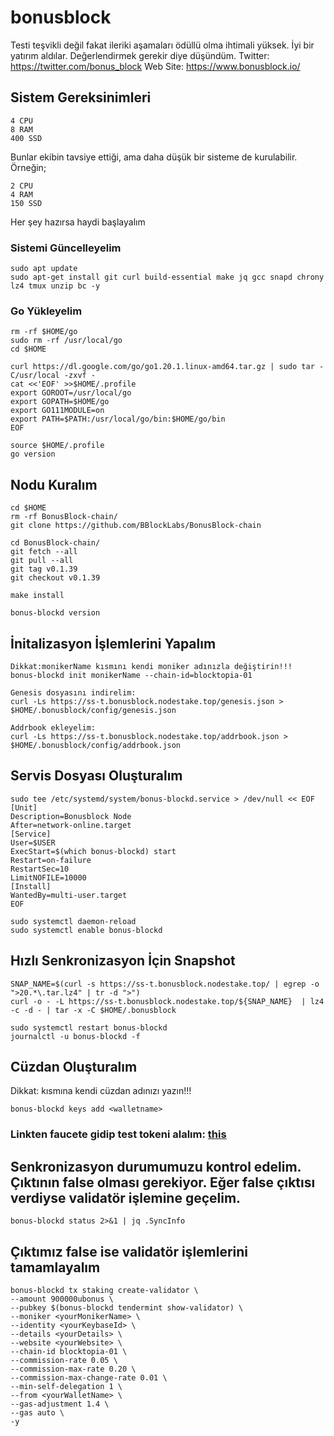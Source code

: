 # bonusblock
Testi teşvikli değil fakat ileriki aşamaları ödüllü olma ihtimali yüksek. İyi bir yatırım aldılar. Değerlendirmek gerekir diye düşündüm.
Twitter: https://twitter.com/bonus_block
Web Site: https://www.bonusblock.io/
## Sistem Gereksinimleri
```
4 CPU
8 RAM
400 SSD
```
Bunlar ekibin tavsiye ettiği, ama daha düşük bir sisteme de kurulabilir. Örneğin;
```
2 CPU
4 RAM
150 SSD
```
Her şey hazırsa haydi başlayalım
### Sistemi Güncelleyelim
```
sudo apt update
sudo apt-get install git curl build-essential make jq gcc snapd chrony lz4 tmux unzip bc -y
```
### Go Yükleyelim
```
rm -rf $HOME/go
sudo rm -rf /usr/local/go
cd $HOME

curl https://dl.google.com/go/go1.20.1.linux-amd64.tar.gz | sudo tar -C/usr/local -zxvf -
cat <<'EOF' >>$HOME/.profile
export GOROOT=/usr/local/go
export GOPATH=$HOME/go
export GO111MODULE=on
export PATH=$PATH:/usr/local/go/bin:$HOME/go/bin
EOF

source $HOME/.profile
go version
```
## Nodu Kuralım
```
cd $HOME
rm -rf BonusBlock-chain/
git clone https://github.com/BBlockLabs/BonusBlock-chain

cd BonusBlock-chain/
git fetch --all
git pull --all
git tag v0.1.39
git checkout v0.1.39

make install

bonus-blockd version
```
## İnitalizasyon İşlemlerini Yapalım
```
Dikkat:monikerName kısmını kendi moniker adınızla değiştirin!!!
bonus-blockd init monikerName --chain-id=blocktopia-01

Genesis dosyasını indirelim:
curl -Ls https://ss-t.bonusblock.nodestake.top/genesis.json > $HOME/.bonusblock/config/genesis.json

Addrbook ekleyelim:
curl -Ls https://ss-t.bonusblock.nodestake.top/addrbook.json > $HOME/.bonusblock/config/addrbook.json
```
## Servis Dosyası Oluşturalım
``` 
sudo tee /etc/systemd/system/bonus-blockd.service > /dev/null << EOF
[Unit]
Description=Bonusblock Node
After=network-online.target
[Service]
User=$USER
ExecStart=$(which bonus-blockd) start
Restart=on-failure
RestartSec=10
LimitNOFILE=10000
[Install]
WantedBy=multi-user.target
EOF

sudo systemctl daemon-reload
sudo systemctl enable bonus-blockd
```
## Hızlı Senkronizasyon İçin Snapshot
```
SNAP_NAME=$(curl -s https://ss-t.bonusblock.nodestake.top/ | egrep -o ">20.*\.tar.lz4" | tr -d ">")
curl -o - -L https://ss-t.bonusblock.nodestake.top/${SNAP_NAME}  | lz4 -c -d - | tar -x -C $HOME/.bonusblock

sudo systemctl restart bonus-blockd
journalctl -u bonus-blockd -f
```
## Cüzdan Oluşturalım

Dikkat:<walletname> kısmına kendi cüzdan adınızı yazın!!!
```
bonus-blockd keys add <walletname>
```
### Linkten faucete gidip test tokeni alalım: [this](https://faucet.bonusblock.io/)

## Senkronizasyon durumumuzu kontrol edelim. Çıktının false olması gerekiyor. Eğer false çıktısı verdiyse validatör işlemine geçelim.
```
bonus-blockd status 2>&1 | jq .SyncInfo
```
## Çıktımız false ise validatör işlemlerini tamamlayalım
```
bonus-blockd tx staking create-validator \
--amount 900000ubonus \
--pubkey $(bonus-blockd tendermint show-validator) \
--moniker <yourMonikerName> \
--identity <yourKeybaseId> \
--details <yourDetails> \
--website <yourWebsite> \
--chain-id blocktopia-01 \
--commission-rate 0.05 \
--commission-max-rate 0.20 \
--commission-max-change-rate 0.01 \
--min-self-delegation 1 \
--from <yourWalletName> \
--gas-adjustment 1.4 \
--gas auto \
-y
```

